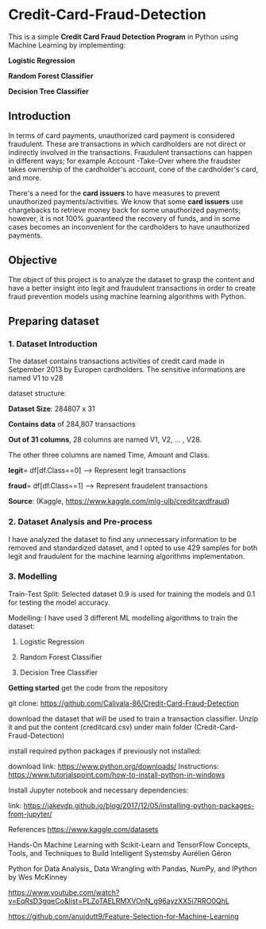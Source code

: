 # Credit-Card-Fraud-Detection

This is a simple **Credit Card Fraud Detection Program** in Python using Machine Learning by implementing:

**Logistic Regression**

**Random Forest Classifier**

**Decision Tree Classifier**

## Introduction
In terms of card payments, unauthorized card payment is considered fraudulent. These are transactions in which cardholders are not direct or indirectly involved in the transactions. Fraudulent transactions can happen in different ways; for example Account -Take-Over where the fraudster takes ownership of the cardholder's account, cone of the cardholder's card, and more.

There's a need for the **card issuers** to have measures to prevent unauthorized payments/activities. We know that some **card issuers** use chargebacks to retrieve money back for some unauthorized payments; however, it is not 100% guaranteed the recovery of funds, and in some cases becomes an inconvenient for the cardholders to have unauthorized payments.

## Objective
The object of this project is to analyze the dataset to grasp the content and have a better insight into legit and fraudulent transactions in order to create fraud prevention models using machine learning algorithms with Python.

## Preparing dataset

### 1. Dataset Introduction
The dataset contains transactions activities of credit card made in Setpember 2013 by Europen cardholders. The sensitive informations are named V1 to v28

dataset structure:

 **Dataset Size**: 284807 x 31

 **Contains data** of 284,807 transactions

 **Out of 31 columns**, 28 columns are named V1, V2, … , V28.

 The other three columns are named Time, Amount and Class.

 **legit**= df[df.Class==0] --> Represent legit transactions

 **fraud**= df[df.Class==1] --> Represent fraudelent transactions

 **Source**: (Kaggle, https://www.kaggle.com/mlg-ulb/creditcardfraud)

### 2. Dataset Analysis and Pre-process
I have analyzed the dataset to find any unnecessary information to be removed and standardized dataset, and I opted to use 429 samples for both legit and fraudulent for the machine learning algorithms implementation.

### 3. Modelling
Train-Test Split: Selected dataset 0.9 is used for training the models and 0.1 for testing the model accuracy.

Modelling: I have used 3 different ML modelling algorithms to train the dataset:

 1. Logistic Regression

 2. Random Forest Classifier

 3. Decision Tree Classifier
 
**Getting started**
get the code from the repository

git clone: https://github.com/Calivala-86/Credit-Card-Fraud-Detection

download the dataset that will be used to train a transaction classifier. Unzip it and put the content (creditcard.csv) under main folder (Credit-Card-Fraud-Detection)

install required python packages if previously not installed:

download link: https://www.python.org/downloads/ Instructions: https://www.tutorialspoint.com/how-to-install-python-in-windows

Install Jupyter notebook and necessary dependencies:

link: https://jakevdp.github.io/blog/2017/12/05/installing-python-packages-from-jupyter/

References
https://www.kaggle.com/datasets

Hands-On Machine Learning with Scikit-Learn and TensorFlow Concepts, Tools, and Techniques to Build Intelligent Systemsby Aurélien Géron

Python for Data Analysis_ Data Wrangling with Pandas, NumPy, and IPython by Wes McKinney

https://www.youtube.com/watch?v=EqRsD3gqeCo&list=PLZoTAELRMXVOnN_g96ayzXX5i7RRO0QhL

https://github.com/anujdutt9/Feature-Selection-for-Machine-Learning
